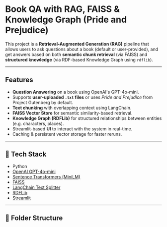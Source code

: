 # Book QA with RAG, FAISS & Knowledge Graph (Pride and Prejudice)

This project is a **Retrieval-Augmented Generation (RAG)** pipeline that allows users to ask questions about a book (default or user-provided), and get answers based on both **semantic chunk retrieval** (via FAISS) and **structured knowledge** (via RDF-based Knowledge Graph using `rdflib`).

---

##  Features

-  **Question Answering** on a book using OpenAI's GPT-4o-mini.
-  Supports **user-uploaded `.txt` files** or uses *Pride and Prejudice* from Project Gutenberg by default.
-  **Text chunking** with overlapping context using LangChain.
-  **FAISS Vector Store** for semantic similarity-based retrieval.
- **Knowledge Graph (RDFLib)** for structured relationships between entities (e.g. characters, places).
-  Streamlit-based **UI** to interact with the system in real-time.
-  Caching & persistent vector storage for faster reruns.

---

## 🧱 Tech Stack

- Python
- [OpenAI GPT-4o-mini](https://platform.openai.com/docs/guides/gpt)
- [Sentence Transformers (MiniLM)](https://www.sbert.net/)
- [FAISS](https://github.com/facebookresearch/faiss)
- [LangChain Text Splitter](https://docs.langchain.com/docs/components/text_splitter/)
- [RDFLib](https://rdflib.readthedocs.io/)
- [Streamlit](https://streamlit.io/)

---

## 📂 Folder Structure


